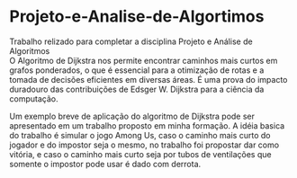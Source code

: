 # Projeto-e-Analise-de-Algortimos
Trabalho relizado para completar a disciplina Projeto e Análise de Algoritmos <br/>
O Algoritmo de Dijkstra nos permite encontrar caminhos mais curtos em grafos ponderados, o que é essencial para a otimização de rotas e a tomada de decisões eficientes em diversas áreas. É uma prova do impacto duradouro das contribuições de Edsger W. Dijkstra para a ciência da computação. 



Um exemplo breve de aplicação do algoritmo de Dijkstra pode ser apresentado em um trabalho proposto em minha formação. A idéia basica do trabalho é simular o jogo Among Us, caso o caminho mais curto do jogador e do impostor seja o mesmo, no trabalho foi propostar dar como vitória, e caso o caminho mais curto seja por tubos de ventilações que somente o impostor pode usar é dado com derrota.
